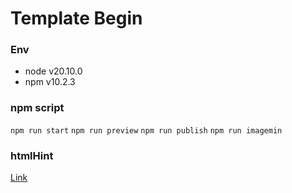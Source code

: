 # Template Begin

### Env

- node v20.10.0
- npm v10.2.3

### npm script

`npm run start`
`npm run preview`
`npm run publish`
`npm run imagemin`

### htmlHint

[Link](https://htmlhint.com/docs/user-guide/list-rules)

